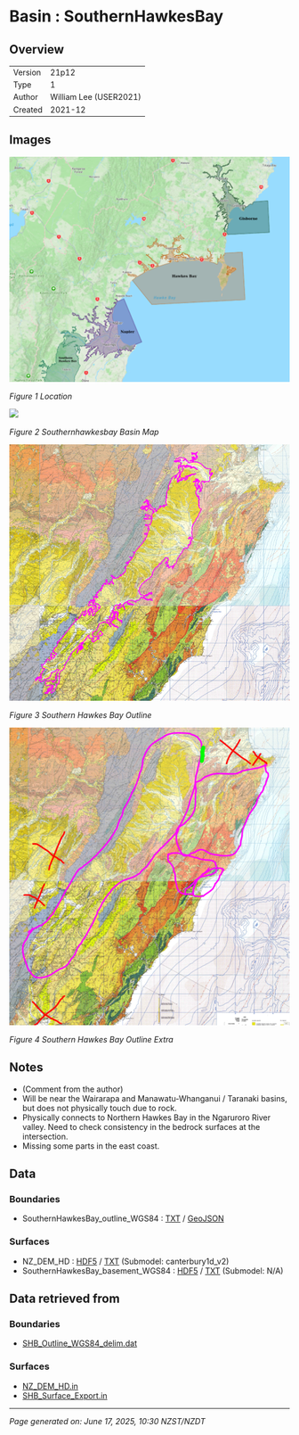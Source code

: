 # Basin : SouthernHawkesBay

## Overview
|         |                     |
|---------|---------------------|
| Version | 21p12           |
| Type    | 1        |
| Author  | William Lee (USER2021)            |
| Created | 2021-12           |


## Images
![](../images/maps/NI_mideast.png)

*Figure 1 Location*

![](../images/regional/SouthernHawkesBay_basin_map.png)

*Figure 2 Southernhawkesbay Basin Map*

![](../images/basins/southern_hawkes_bay_outline.png)

*Figure 3 Southern Hawkes Bay Outline*

![](../images/basins/southern_hawkes_bay_outline_extra.png)

*Figure 4 Southern Hawkes Bay Outline Extra*


## Notes
- (Comment from the author)
- Will be near the Wairarapa and Manawatu-Whanganui / Taranaki basins, but does not physically touch due to rock.
- Physically connects to Northern Hawkes Bay in the Ngaruroro River valley. Need to check consistency in the bedrock surfaces at the intersection.
- Missing some parts in the east coast.

## Data
### Boundaries
- SouthernHawkesBay_outline_WGS84 : [TXT](../../velocity_modelling/data/regional/SouthernHawkesBay/SouthernHawkesBay_outline_WGS84.txt) / [GeoJSON](../../velocity_modelling/data/regional/SouthernHawkesBay/SouthernHawkesBay_outline_WGS84.geojson)

### Surfaces
- NZ_DEM_HD : [HDF5](../../velocity_modelling/data/global/surface/NZ_DEM_HD.h5) / [TXT](../../velocity_modelling/data/global/surface/NZ_DEM_HD.in) (Submodel: canterbury1d_v2)
- SouthernHawkesBay_basement_WGS84 : [HDF5](../../velocity_modelling/data/regional/SouthernHawkesBay/SouthernHawkesBay_basement_WGS84.h5) / [TXT](../../velocity_modelling/data/regional/SouthernHawkesBay/SouthernHawkesBay_basement_WGS84.in) (Submodel: N/A)

## Data retrieved from
### Boundaries
- [SHB_Outline_WGS84_delim.dat](https://github.com/ucgmsim/Velocity-Model/tree/main/Data/Basins/Southern_Hawkes_Bay/v21p12/SHB_Outline_WGS84_delim.dat)

### Surfaces
- [NZ_DEM_HD.in](https://github.com/ucgmsim/Velocity-Model/tree/main/Data/DEM/NZ_DEM_HD.in)
- [SHB_Surface_Export.in](https://github.com/ucgmsim/Velocity-Model/tree/main/Data/Basins/Southern_Hawkes_Bay/v21p12/SHB_Surface_Export.in)

---
*Page generated on: June 17, 2025, 10:30 NZST/NZDT*
